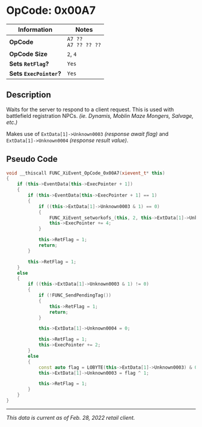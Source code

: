 # OpCode: 0x00A7

| Information               | Notes |
|---                        |---    |
| **OpCode**                | `A7 ??` <br> `A7 ?? ?? ??` |
| **OpCode Size**           | `2`, `4` |
| **Sets `RetFlag`?**       | `Yes` |
| **Sets `ExecPointer`?**   | `Yes` |

## Description

Waits for the server to respond to a client request. This is used with battlefield registration NPCs. _(ie. Dynamis, Moblin Maze Mongers, Salvage, etc.)_

Makes use of `ExtData[1]->Unknown0003` _(response await flag)_ and `ExtData[1]->Unknown0004` _(response result value)_.

## Pseudo Code

```cpp
void __thiscall FUNC_XiEvent_OpCode_0x00A7(xievent_t* this)
{
    if (this->EventData[this->ExecPointer + 1])
    {
        if (this->EventData[this->ExecPointer + 1] == 1)
        {
            if ((this->ExtData[1]->Unknown0003 & 1) == 0)
            {
                FUNC_XiEvent_setworkofs_(this, 2, this->ExtData[1]->Unknown0004);
                this->ExecPointer += 4;
            }

            this->RetFlag = 1;
            return;
        }

        this->RetFlag = 1;
    }
    else
    {
        if ((this->ExtData[1]->Unknown0003 & 1) != 0)
        {
            if (!FUNC_SendPendingTag())
            {
                this->RetFlag = 1;
                return;
            }

            this->ExtData[1]->Unknown0004 = 0;

            this->RetFlag = 1;
            this->ExecPointer += 2;
        }
        else
        {
            const auto flag = LOBYTE(this->ExtData[1]->Unknown0003) & 0xFE;
            this->ExtData[1]->Unknown0003 = flag ^ 1;

            this->RetFlag = 1;
        }
    }
}
```

---

_This data is current as of Feb. 28, 2022 retail client._